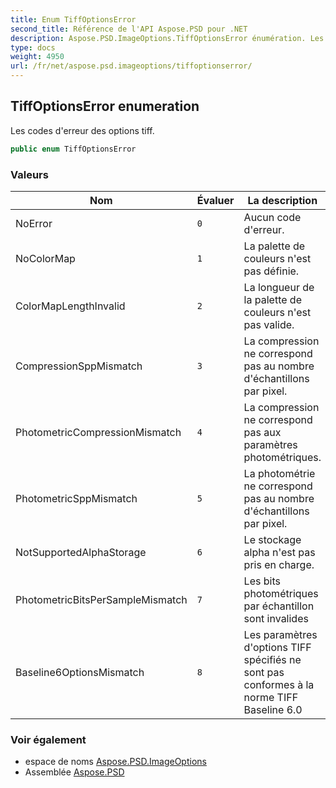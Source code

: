 ```yaml
---
title: Enum TiffOptionsError
second_title: Référence de l'API Aspose.PSD pour .NET
description: Aspose.PSD.ImageOptions.TiffOptionsError énumération. Les codes derreur des options tiff.
type: docs
weight: 4950
url: /fr/net/aspose.psd.imageoptions/tiffoptionserror/
---
```

## TiffOptionsError enumeration

Les codes d'erreur des options tiff.

```csharp
public enum TiffOptionsError
```

### Valeurs

| Nom | Évaluer | La description |
| --- | --- | --- |
| NoError | `0` | Aucun code d'erreur. |
| NoColorMap | `1` | La palette de couleurs n'est pas définie. |
| ColorMapLengthInvalid | `2` | La longueur de la palette de couleurs n'est pas valide. |
| CompressionSppMismatch | `3` | La compression ne correspond pas au nombre d'échantillons par pixel. |
| PhotometricCompressionMismatch | `4` | La compression ne correspond pas aux paramètres photométriques. |
| PhotometricSppMismatch | `5` | La photométrie ne correspond pas au nombre d'échantillons par pixel. |
| NotSupportedAlphaStorage | `6` | Le stockage alpha n'est pas pris en charge. |
| PhotometricBitsPerSampleMismatch | `7` | Les bits photométriques par échantillon sont invalides |
| Baseline6OptionsMismatch | `8` | Les paramètres d'options TIFF spécifiés ne sont pas conformes à la norme TIFF Baseline 6.0 |

### Voir également

* espace de noms [Aspose.PSD.ImageOptions](../../aspose.psd.imageoptions/)
* Assemblée [Aspose.PSD](../../)


